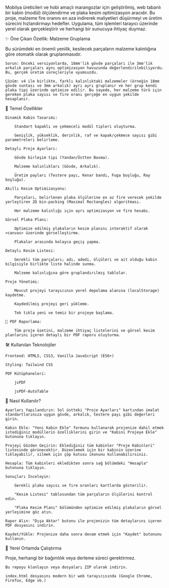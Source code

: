

Mobilya üreticileri ve hobi amaçlı marangozlar için geliştirilmiş, web tabanlı bir kabin (modül) ölçülendirme ve plaka kesim optimizasyon aracıdır. Bu proje, malzeme fire oranını en aza indirerek maliyetleri düşürmeyi ve üretim sürecini hızlandırmayı hedefler. Uygulama, tüm işlemleri tarayıcı üzerinde yerel olarak gerçekleştirir ve herhangi bir sunucuya ihtiyaç duymaz.

✨ Öne Çıkan Özellik: Malzeme Gruplama

Bu sürümdeki en önemli yenilik, kesilecek parçaların malzeme kalınlığına göre otomatik olarak gruplanmasıdır.

    Sorun: Önceki versiyonlarda, 18mm'lik gövde parçaları ile 3mm'lik arkalık parçaları aynı optimizasyon havuzunda değerlendirilebiliyordu. Bu, gerçek üretim süreçleriyle uyumsuzdu.

    Çözüm: v4 ile birlikte, farklı kalınlıktaki malzemeler (örneğin 18mm gövde suntası ve 3mm arkalık) ayrı ayrı gruplanır ve her grup kendi plaka tipi üzerinde optimize edilir. Bu sayede, her malzeme türü için gereken plaka sayısı ve fire oranı gerçeğe en uygun şekilde hesaplanır.

🚀 Temel Özellikler

    Dinamik Kabin Tasarımı:

        Standart kapaklı ve çekmeceli modül tipleri oluşturma.

        Genişlik, yükseklik, derinlik, raf ve kapak/çekmece sayısı gibi parametreleri belirleme.

    Detaylı Proje Ayarları:

        Gövde birleşim tipi (Yandan/Üstten Basma).

        Malzeme kalınlıkları (Gövde, Arkalık).

        Üretim payları (Testere payı, Kenar bandı, Fuga boşluğu, Ray boşluğu).

    Akıllı Kesim Optimizasyonu:

        Parçaları, belirlenen plaka ölçülerine en az fire verecek şekilde yerleştiren 2D bin-packing (Maximal Rectangles) algoritması.

        Her malzeme kalınlığı için ayrı optimizasyon ve fire hesabı.

    Görsel Plaka Planı:

        Optimize edilmiş plakaların kesim planını interaktif olarak <canvas> üzerinde görselleştirme.

        Plakalar arasında kolayca geçiş yapma.

    Detaylı Kesim Listesi:

        Gerekli tüm parçaları; adı, adedi, ölçüleri ve ait olduğu kabin bilgisiyle birlikte liste halinde sunma.

        Malzeme kalınlığına göre gruplandırılmış tablolar.

    Proje Yönetimi:

        Mevcut projeyi tarayıcının yerel depolama alanına (localStorage) kaydetme.

        Kaydedilmiş projeyi geri yükleme.

        Tek tıkla yeni ve temiz bir projeye başlama.

    📄 PDF Raporlama:

        Tüm proje özetini, malzeme ihtiyaç listelerini ve görsel kesim planlarını içeren detaylı bir PDF raporu oluşturma.

🛠️ Kullanılan Teknolojiler

    Frontend: HTML5, CSS3, Vanilla JavaScript (ES6+)

    Styling: Tailwind CSS

    PDF Kütüphaneleri:

        jsPDF

        jsPDF-AutoTable

📖 Nasıl Kullanılır?

    Ayarları Yapılandırın: Sol üstteki "Proje Ayarları" kartından imalat standartlarınıza uygun gövde, arkalık, testere payı gibi değerleri girin.

    Kabin Ekle: "Yeni Kabin Ekle" formunu kullanarak projenize dahil etmek istediğiniz modüllerin özelliklerini girin ve "Kabini Projeye Ekle" butonuna tıklayın.

    Projeyi Gözden Geçirin: Eklediğiniz tüm kabinler "Proje Kabinleri" listesinde görünecektir. Düzenlemek için bir kabinin üzerine tıklayabilir, silmek için çöp kutusu ikonunu kullanabilirsiniz.

    Hesapla: Tüm kabinleri ekledikten sonra sağ bölümdeki "Hesapla" butonuna tıklayın.

    Sonuçları İnceleyin:

        Gerekli plaka sayısı ve fire oranları kartlarda gösterilir.

        "Kesim Listesi" tablosundan tüm parçaların ölçülerini kontrol edin.

        "Plaka Kesim Planı" bölümünden optimize edilmiş plakaların görsel yerleşimine göz atın.

    Rapor Alın: "Dışa Aktar" butonu ile projenizin tüm detaylarını içeren PDF dosyasını indirin.

    Kaydet/Yükle: Projenize daha sonra devam etmek için "Kaydet" butonunu kullanın.

📂 Yerel Ortamda Çalıştırma

Proje, herhangi bir bağımlılık veya derleme süreci gerektirmez.

    Bu repoyu klonlayın veya dosyaları ZIP olarak indirin.

    index.html dosyasını modern bir web tarayıcısında (Google Chrome, Firefox, Edge vb.) 
